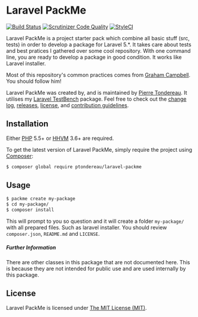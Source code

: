Laravel PackMe
=================

[![Build Status](https://travis-ci.org/ptondereau/laravel-packme.svg?branch=master)](https://travis-ci.org/ptondereau/laravel-packme)
[![Scrutinizer Code Quality](https://scrutinizer-ci.com/g/ptondereau/laravel-packme/badges/quality-score.png?b=master)](https://scrutinizer-ci.com/g/ptondereau/laravel-packme/?branch=master)
[![StyleCI](https://styleci.io/repos/61112074/shield)](https://styleci.io/repos/61112074)

Laravel PackMe is a project starter pack which combine all basic stuff (src, tests) in order to develop a package for Laravel 5.*. It takes care about tests and best pratices I gathered over some cool repository. With one command line, you are ready to develop a package in good condition. It works like Laravel installer.

Most of this repository's common practices comes from [Graham Campbell](https://github.com/GrahamCampbell). You should follow him!


Laravel PackMe was created by, and is maintained by [Pierre Tondereau](https://github.com/ptondereau). It utilises my [Laravel TestBench](https://github.com/GrahamCampbell/Laravel-TestBench) package. Feel free to check out the [change log](CHANGELOG.md), [releases](https://github.com/ptondereau/laravel-packme/releases), [license](LICENSE), and [contribution guidelines](CONTRIBUTING.md).

## Installation

Either [PHP](https://php.net) 5.5+ or [HHVM](http://hhvm.com) 3.6+ are required.

To get the latest version of Laravel PackMe, simply require the project using [Composer](https://getcomposer.org):

```bash
$ composer global require ptondereau/laravel-packme
```

## Usage

```bash
$ packme create my-package
$ cd my-package/
$ composer install
```

This will prompt to you so question and it will create a folder `my-package/` with all prepared files. Such as laravel installer. You should review `composer.json`, `README.md` and `LICENSE`.


##### Further Information

There are other classes in this package that are not documented here. This is because they are not intended for public use and are used internally by this package.

## License

Laravel PackMe is licensed under [The MIT License (MIT)](LICENSE).
